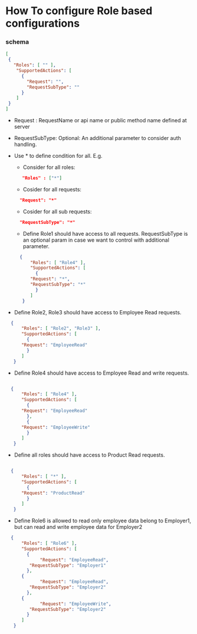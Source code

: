 # How To configure Role based configurations

### schema
```json
[
 {
   "Roles": [ "" ],
    "SupportedActions": [
      {
        "Request": "",
        "RequestSubType": ""
      }
    ]
 }
]
````
* Request : RequestName or api name or public method name defined at server
* RequestSubType: Optional: An additional parameter to consider auth handling.
* Use * to define condition for all.
E.g.
  * Consider for all roles:  
  
  ```json
     "Roles" : ["*"]
   ```
   * Cosider for all requests:
   ```json
     "Request": "*"
   ```
    * Cosider for all sub requests:
   ```json
     "RequestSubType": "*"
   ```
   
  * Define Role1 should have access to all requests. 
  RequestSubType is an optional param in case we want to control with additional parameter.

  ```json
	{
	    "Roles": [ "Role4" ],
	    "SupportedActions": [
	      {
		"Request": "*",
		"RequestSubType": "*"
	      }
	    ]
	 }
   ```
 * Define Role2, Role3 should have access to Employee Read requests. 

  ```json
	{
	    "Roles": [ "Role2", "Role3" ],
	    "SupportedActions": [
	      {
		"Request": "EmployeeRead"
	      }
	    ]
	 }
   ```
 * Define Role4 should have access to Employee Read and write requests. 

  ```json
  
	{
	    "Roles": [ "Role4" ],
	    "SupportedActions": [
	      {
		"Request": "EmployeeRead"
	      },
	      {
		"Request": "EmployeeWrite"
	      }
	    ]
	 }
   ```
 * Define all roles should have access to Product Read requests. 
 
  ```json

	{
	    "Roles": [ "*" ], 
	    "SupportedActions": [
	      {
		"Request": "ProductRead"
	      }
	    ]
	 }
   ```
   
   * Define Role6 is allowed to read only employee data belong to Employer1, but can read and write employee data for Employer2

  ```json
	{
	    "Roles": [ "Role6" ],
	    "SupportedActions": [
	      {
		       "Request": "EmployeeRead",
           "RequestSubType": "Employer1"
	      },
        {
		       "Request": "EmployeeRead",
           "RequestSubType": "Employer2"
	      },
        {
		       "Request": "EmployeeWrite",
           "RequestSubType": "Employer2"
	      }
	    ]
	 }
   ```
